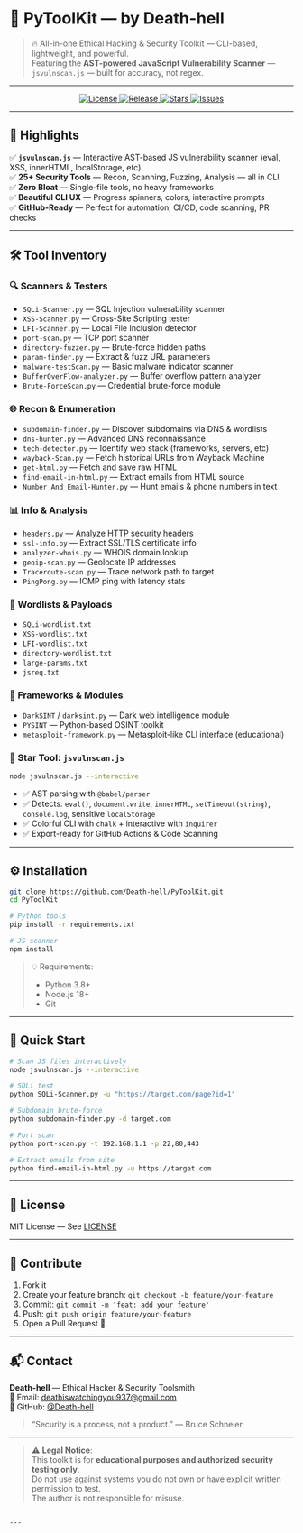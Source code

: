 
# 🧰 PyToolKit — by Death-hell

> 🔥 All-in-one Ethical Hacking & Security Toolkit — CLI-based, lightweight, and powerful.  
> Featuring the **AST-powered JavaScript Vulnerability Scanner** — `jsvulnscan.js` — built for accuracy, not regex.

---

<p align="center">
  <a href="https://github.com/Death-hell/PyToolKit/blob/main/LICENSE">
    <img src="https://img.shields.io/github/license/Death-hell/PyToolKit?style=for-the-badge&color=blue" alt="License">
  </a>
  <a href="https://github.com/Death-hell/PyToolKit/releases">
    <img src="https://img.shields.io/github/v/release/Death-hell/PyToolKit?style=for-the-badge&color=green" alt="Release">
  </a>
  <a href="https://github.com/Death-hell/PyToolKit/stargazers">
    <img src="https://img.shields.io/github/stars/Death-hell/PyToolKit?style=for-the-badge&color=yellow" alt="Stars">
  </a>
  <a href="https://github.com/Death-hell/PyToolKit/issues">
    <img src="https://img.shields.io/github/issues/Death-hell/PyToolKit?style=for-the-badge&color=orange" alt="Issues">
  </a>
</p>

---

## 🚀 Highlights

✅ **`jsvulnscan.js`** — Interactive AST-based JS vulnerability scanner (eval, XSS, innerHTML, localStorage, etc)  
✅ **25+ Security Tools** — Recon, Scanning, Fuzzing, Analysis — all in CLI  
✅ **Zero Bloat** — Single-file tools, no heavy frameworks  
✅ **Beautiful CLI UX** — Progress spinners, colors, interactive prompts  
✅ **GitHub-Ready** — Perfect for automation, CI/CD, code scanning, PR checks

---

## 🛠️ Tool Inventory

### 🔍 Scanners & Testers
- `SQLi-Scanner.py` — SQL Injection vulnerability scanner
- `XSS-Scanner.py` — Cross-Site Scripting tester
- `LFI-Scanner.py` — Local File Inclusion detector
- `port-scan.py` — TCP port scanner
- `directory-fuzzer.py` — Brute-force hidden paths
- `param-finder.py` — Extract & fuzz URL parameters
- `malware-testScan.py` — Basic malware indicator scanner
- `BufferOverFlow-analyzer.py` — Buffer overflow pattern analyzer
- `Brute-ForceScan.py` — Credential brute-force module

### 🌐 Recon & Enumeration
- `subdomain-finder.py` — Discover subdomains via DNS & wordlists
- `dns-hunter.py` — Advanced DNS reconnaissance
- `tech-detector.py` — Identify web stack (frameworks, servers, etc)
- `wayback-Scan.py` — Fetch historical URLs from Wayback Machine
- `get-html.py` — Fetch and save raw HTML
- `find-email-in-html.py` — Extract emails from HTML source
- `Number_And_Email-Hunter.py` — Hunt emails & phone numbers in text

### 📊 Info & Analysis
- `headers.py` — Analyze HTTP security headers
- `ssl-info.py` — Extract SSL/TLS certificate info
- `analyzer-whois.py` — WHOIS domain lookup
- `geoip-scan.py` — Geolocate IP addresses
- `Traceroute-scan.py` — Trace network path to target
- `PingPong.py` — ICMP ping with latency stats

### 📁 Wordlists & Payloads
- `SQLi-wordlist.txt`
- `XSS-wordlist.txt`
- `LFI-wordlist.txt`
- `directory-wordlist.txt`
- `large-params.txt`
- `jsreq.txt`

### 🧩 Frameworks & Modules
- `DarkSINT` / `darksint.py` — Dark web intelligence module
- `PYSINT` — Python-based OSINT toolkit
- `metasploit-framework.py` — Metasploit-like CLI interface (educational)

### 🧪 Star Tool: `jsvulnscan.js`
```bash
node jsvulnscan.js --interactive
```
- ✅ AST parsing with `@babel/parser`
- ✅ Detects: `eval()`, `document.write`, `innerHTML`, `setTimeout(string)`, `console.log`, sensitive `localStorage`
- ✅ Colorful CLI with `chalk` + interactive with `inquirer`
- ✅ Export-ready for GitHub Actions & Code Scanning

---

## ⚙️ Installation

```bash
git clone https://github.com/Death-hell/PyToolKit.git
cd PyToolKit

# Python tools
pip install -r requirements.txt

# JS scanner
npm install
```

> 💡 Requirements:
> - Python 3.8+
> - Node.js 18+
> - Git

---

## 🎯 Quick Start

```bash
# Scan JS files interactively
node jsvulnscan.js --interactive

# SQLi test
python SQLi-Scanner.py -u "https://target.com/page?id=1"

# Subdomain brute-force
python subdomain-finder.py -d target.com

# Port scan
python port-scan.py -t 192.168.1.1 -p 22,80,443

# Extract emails from site
python find-email-in-html.py -u https://target.com
```

---

## 📜 License

MIT License — See [LICENSE](LICENSE)

---

## 🤝 Contribute

1. Fork it  
2. Create your feature branch: `git checkout -b feature/your-feature`  
3. Commit: `git commit -m 'feat: add your feature'`  
4. Push: `git push origin feature/your-feature`  
5. Open a Pull Request 🚀

---

## 📬 Contact

**Death-hell** — Ethical Hacker & Security Toolsmith  
📧 Email: [deathiswatchingyou937@gmail.com](mailto:deathiswatchingyou937@gmail.com)  
🐙 GitHub: [@Death-hell](https://github.com/Death-hell)

> “Security is a process, not a product.” — Bruce Schneier

---

> ⚠️ **Legal Notice**:  
> This toolkit is for **educational purposes and authorized security testing only**.  
> Do not use against systems you do not own or have explicit written permission to test.  
> The author is not responsible for misuse.

```

---